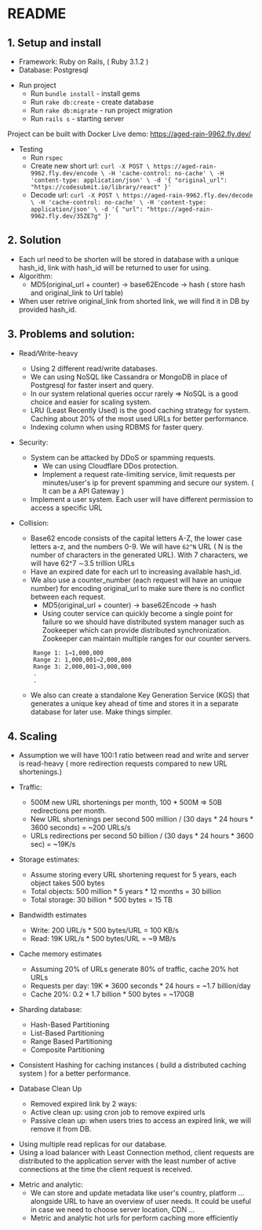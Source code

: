 # README

## 1. Setup and install
  - Framework: Ruby on Rails, ( Ruby 3.1.2 )
  - Database: Postgresql

  + Run project
    - Run `bundle install` - install gems
    - Run `rake db:create` - create database
    - Run `rake db:migrate` - run project migration
    - Run `rails s` - starting server

  Project can be built with Docker
  Live demo: https://aged-rain-9962.fly.dev/

  + Testing
    - Run `rspec`
    - Create new short url:
      `curl -X POST \
  https://aged-rain-9962.fly.dev/encode \
  -H 'cache-control: no-cache' \
  -H 'content-type: application/json' \
  -d '{
	"original_url": "https://codesubmit.io/library/react"
}'`
    - Decode url:
      `curl -X POST \
  https://aged-rain-9962.fly.dev/decode \
  -H 'cache-control: no-cache' \
  -H 'content-type: application/json' \
  -d '{
	"url": "https://aged-rain-9962.fly.dev/35ZE7g"
}'`

## 2. Solution
  - Each url need to be shorten will be stored in database with a unique hash_id, link with hash_id will be returned to user for using.
  - Algorithm:
    - MD5(original_url + counter) -> base62Encode -> hash ( store hash and original_link to Url table)
  - When user retrive original_link from shorted link, we will find it in DB by provided hash_id.

## 3. Problems and solution:
  - Read/Write-heavy
    + Using 2 different read/write databases.
    + We can using NoSQL like Cassandra or MongoDB in place of Postgresql for faster insert and query.
    + In our system relational queries occur rarely => NoSQL is a good choice and easier for scaling system.
    + LRU (Least Recently Used) is the good caching strategy for system. Caching about 20% of the most used URLs for better performance.
    + Indexing column when using RDBMS for faster query.

  - Security:
    - System can be attacked by DDoS or spamming requests.
      + We can using Cloudflare DDos protection.
      + Implement a request rate-limiting service, limit requests per minutes/user's ip for prevent spamming and secure our system. ( It can be a API Gateway )
    - Implement a user system. Each user will have different permission to access a specific URL

  - Collision:
    + Base62 encode consists of the capital letters A-Z, the lower case letters a-z, and the numbers 0-9. We will have `62^N` URL ( N is the number of characters in the generated URL). With 7 characters, we will have 62^7 ∼3.5 trillion URLs
    + Have an expired date for each url to increasing available hash_id.
    + We also use a counter_number (each request will have an unique number) for encoding original_url to make sure there is no conflict between each request.
      + MD5(original_url + counter) -> base62Encode -> hash
      + Using couter service can quickly become a single point for failure so we should have distributed system manager such as Zookeeper which can provide distributed synchronization. Zookeeper can maintain multiple ranges for our counter servers.
    ```
        Range 1: 1→1,000,000
        Range 2: 1,000,001→2,000,000
        Range 3: 2,000,001→3,000,000
        .
        .
    ```

    + We also can create a standalone Key Generation Service (KGS) that generates a unique key ahead of time and stores it in a separate database for later use. Make things simpler.

## 4. Scaling

  - Assumption we will have 100:1 ratio between read and write and server is read-heavy ( more redirection requests compared to new URL shortenings.)
  - Traffic:
    + 500M new URL shortenings per month, 100 * 500M => 50B redirections per month.
    + New URL shortenings per second
      500 million / (30 days * 24 hours * 3600 seconds) = ~200 URLs/s
    + URLs redirections per second
      50 billion / (30 days * 24 hours * 3600 sec) = ~19K/s
  - Storage estimates:
    + Assume storing every URL shortening request for 5 years, each object takes 500 bytes
    + Total objects: 500 million * 5 years * 12 months = 30 billion
    + Total storage: 30 billion * 500 bytes = 15 TB

  - Bandwidth estimates
    + Write: 200 URL/s * 500 bytes/URL = 100 KB/s
    + Read: 19K URL/s * 500 bytes/URL = ~9 MB/s

  - Cache memory estimates
    + Assuming 20% of URLs generate 80% of traffic, cache 20% hot URLs
    + Requests per day: 19K * 3600 seconds * 24 hours = ~1.7 billion/day
    + Cache 20%: 0.2 * 1.7 billion * 500 bytes = ~170GB

  - Sharding database:
    + Hash-Based Partitioning
    + List-Based Partitioning
    + Range Based Partitioning
    + Composite Partitioning

  - Consistent Hashing for caching instances ( build a distributed caching system ) for a better performance.

  - Database Clean Up
    + Removed expired link by 2 ways:
    + Active clean up: using cron job to remove expired urls
    + Passive clean up: when users tries to access an expired link, we will remove it from DB.

  + Using multiple read replicas for our database.
  + Using a load balancer with Least Connection method, client requests are distributed to the application server with the least number of active connections at the time the client request is received.

  - Metric and analytic:
    + We can store and update metadata like user's country, platform ... alongside URL to have an overview of user needs. It could be useful in case we need to choose server location, CDN ...
    + Metric and analytic hot urls for perform caching more efficiently
